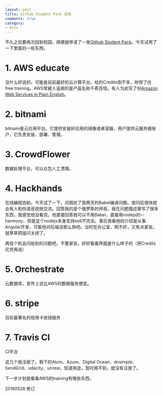 ```yaml
---
layout: post
title: Github Student Pack 试用
comments: true
category:
- misc
---
```


不久之后要再次回到校园，顺便就申请了一发[Github Student Pack](https://education.github.com/pack)。今天试用了一下里面的一些东西。

# 1. AWS educate

没什么好说的，可能是目前最好的云计算平台。给的Credits倒不多，附带了份free training。AWS常被人诟病的是产品名称千奇百怪。有人为此写了份[Amazon Web Services
in Plain English](https://www.expeditedssl.com/aws-in-plain-english)。

# 2. bitnami

bitnami是云应用平台。它提供安装好应用的镜像或者容器，用户提供云服务器账户，它负责安装、部署、管理。

# 3. CrowdFlower

数据处理平台，可以众包人工清理。

# 4. Hackhands

在线编程协助。今天试了一下，问困扰了我两天的Babel编译问题。提问后很快就会有人和你语音视频交流。回答我的是个俄罗斯的帅哥。我在问题描述里写了很多东西，我感觉他没看完。他直接回答我可以不用Babel，直接用nodejs的--harmony，但是这个nodejs本身支持es6不完全。事后我看他的介绍是从事Angular开发，可能他对后端没那么熟吧。当时在办公室，网不好，又有点紧张，就草草把提问关闭了。

再找个机会问些别的问题吧。不要紧张，好好看看界面是什么样子的（把Credits花完再说）

# 5. Orchestrate

云数据库，宣传上说比AWS的数据服务便宜。

# 6. stripe

目前最著名的信用卡收钱服务

# 7. Travis CI

CI平台


这几个我注册了。剩下的Atom、Azure、Digital Ocean、dnsimple、SendGrid、udacity、unreal，知道用途，暂时用不到，就没有注册了。

下一步计划是看看AWS的training有哪些东西。


20160526 修订




